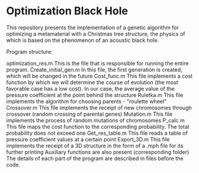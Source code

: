 # Optimization Black Hole

This repository presents the implementation of a genetic algorithm for optimizing a metamaterial with a Christmas tree structure, the physics of which is based on the phenomenon of an acoustic black hole.

Program structure:

optimization_res.m This is the file that is responsible for running the entire program.
Create_initial_gen.m In this file, the first generation is created, which will be changed in the future
Cost_func.m This file implements a cost function by which we will determine the course of evolution (the most favorable case has a low cost). In our case, the average value of the pressure coefficient at the point behind the structure
Ruletka.m This file implements the algorithm for choosing parents - "roulette wheel"
Crossover.m This file implements the receipt of new chromosomes through crossover (random crossing of parental genes)
Mutation.m This file implements the process of random mutations of chromosomes
P_calc.m This file maps the cost function to the corresponding probability. The total probability does not exceed one
Get_res_table.m This file reads a table of pressure coefficient values at a certain point
Export_3D.m This file implements the receipt of a 3D structure in the form of a .mph file for its further printing
Auxiliary functions are also present (corresponding folder)
The details of each part of the program are described in files before the code.

